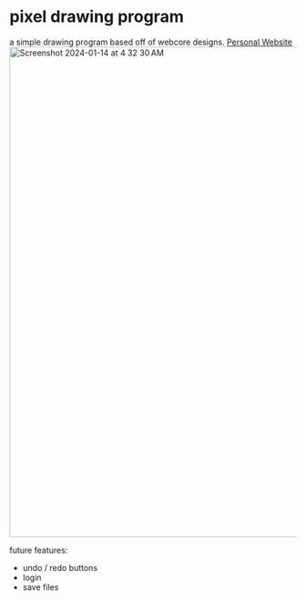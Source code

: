 # pixel drawing program

a simple drawing program based off of webcore designs. [Personal Website](https://hadeya3ik.github.io/pixel-draw/)
<img width="862" alt="Screenshot 2024-01-14 at 4 32 30 AM" src="https://github.com/hadeya3ik/pixel-draw/assets/133555427/f4873e1a-769b-4481-975e-e0f51760073b">

future features: 
* undo / redo buttons
* login
* save files

